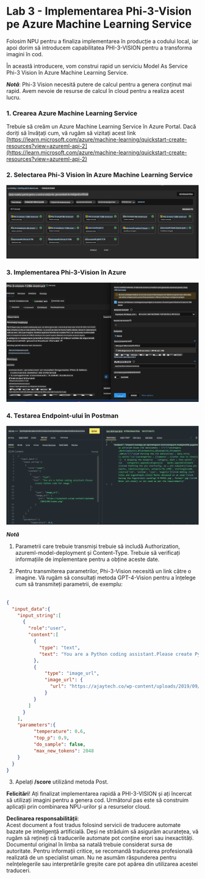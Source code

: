 # **Lab 3 - Implementarea Phi-3-Vision pe Azure Machine Learning Service**

Folosim NPU pentru a finaliza implementarea în producție a codului local, iar apoi dorim să introducem capabilitatea PHI-3-VISION pentru a transforma imagini în cod.

În această introducere, vom construi rapid un serviciu Model As Service Phi-3 Vision în Azure Machine Learning Service.

***Notă***: Phi-3 Vision necesită putere de calcul pentru a genera conținut mai rapid. Avem nevoie de resurse de calcul în cloud pentru a realiza acest lucru.

### **1. Crearea Azure Machine Learning Service**

Trebuie să creăm un Azure Machine Learning Service în Azure Portal. Dacă doriți să învățați cum, vă rugăm să vizitați acest link [https://learn.microsoft.com/azure/machine-learning/quickstart-create-resources?view=azureml-api-2](https://learn.microsoft.com/azure/machine-learning/quickstart-create-resources?view=azureml-api-2)

### **2. Selectarea Phi-3 Vision în Azure Machine Learning Service**

![Catalog](../../../../../../../../../translated_images/vison_catalog.e04e9e5f2b6ff115fff30e793e54e617da07251c7b192e1a68e6b050917f45aa.ro.png)

### **3. Implementarea Phi-3-Vision în Azure**

![Deploy](../../../../../../../../../translated_images/vision_deploy.c0582d08b5d49675c643f3bedc04ae106957304f3cd4702406fa08bea80ba213.ro.png)

### **4. Testarea Endpoint-ului în Postman**

![Test](../../../../../../../../../translated_images/vision_test.fb4ff33607077153c7b5dcf37648dc5a9cb550824aeba89963e6b270314fc554.ro.png)

***Notă***

1. Parametrii care trebuie transmiși trebuie să includă Authorization, azureml-model-deployment și Content-Type. Trebuie să verificați informațiile de implementare pentru a obține aceste date.

2. Pentru transmiterea parametrilor, Phi-3-Vision necesită un link către o imagine. Vă rugăm să consultați metoda GPT-4-Vision pentru a înțelege cum să transmiteți parametrii, de exemplu:

```json

{
  "input_data":{
    "input_string":[
      {
        "role":"user",
        "content":[ 
          {
            "type": "text",
            "text": "You are a Python coding assistant.Please create Python code for image "
          },
          {
              "type": "image_url",
              "image_url": {
                "url": "https://ajaytech.co/wp-content/uploads/2019/09/index.png"
              }
          }
        ]
      }
    ],
    "parameters":{
          "temperature": 0.6,
          "top_p": 0.9,
          "do_sample": false,
          "max_new_tokens": 2048
    }
  }
}

```

3. Apelați **/score** utilizând metoda Post.

**Felicitări**! Ați finalizat implementarea rapidă a PHI-3-VISION și ați încercat să utilizați imagini pentru a genera cod. Următorul pas este să construim aplicații prin combinarea NPU-urilor și a resurselor cloud.

**Declinarea responsabilității**:  
Acest document a fost tradus folosind servicii de traducere automate bazate pe inteligență artificială. Deși ne străduim să asigurăm acuratețea, vă rugăm să rețineți că traducerile automate pot conține erori sau inexactități. Documentul original în limba sa natală trebuie considerat sursa de autoritate. Pentru informații critice, se recomandă traducerea profesională realizată de un specialist uman. Nu ne asumăm răspunderea pentru neînțelegerile sau interpretările greșite care pot apărea din utilizarea acestei traduceri.